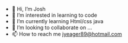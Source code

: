- 👋 Hi, I’m Josh
- 👀 I’m interested in learning to code
- 🌱 I’m currently learning Html/css java
- 💞️ I’m looking to collaborate on ...
- 📫 How to reach me jyeager89@hotmail.com

<!---
Jyeager89/Jyeager89 is a ✨ special ✨ repository because its `README.md` (this file) appears on your GitHub profile.
You can click the Preview link to take a look at your changes.
--->

